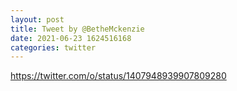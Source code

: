 ```yaml
--- 
layout: post 
title: Tweet by @BetheMckenzie 
date: 2021-06-23 1624516168 
categories: twitter 
--- 
```

https://twitter.com/o/status/1407948939907809280